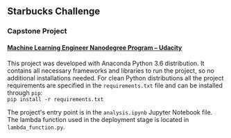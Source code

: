 ## Starbucks Challenge
### Capstone Project
#### [Machine Learning Engineer Nanodegree Program – Udacity](https://www.udacity.com/course/machine-learning-engineer-nanodegree--nd009t)

This project was developed with Anaconda Python 3.6 distribution. It contains all necessary frameworks and libraries
to run the project, so no additional installations needed. For clean Python distributions all the project
requirements are specified in the `requirements.txt` file and can be installed through `pip`:  
`pip install -r requirements.txt`

The project's entry point is in the `analysis.ipynb` Jupyter Notebook file.  
The lambda function used in the deployment stage is located in `lambda_function.py`.
